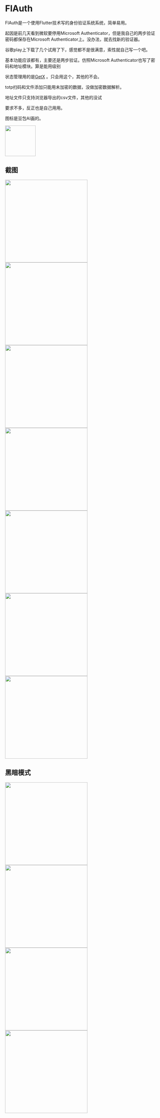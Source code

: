 # FlAuth

FlAuth是一个使用Flutter技术写的身份验证系统系统，简单易用。

起因是前几天看到微软要停用Microsoft Authenticator，但是我自己的两步验证密码都保存在Microsoft Authenticator上。没办法，就去找新的验证器。

谷歌play上下载了几个试用了下，感觉都不是很满意，索性就自己写一个吧。

基本功能应该都有，主要还是两步验证。仿照Microsoft Authenticator也写了密码和地址模块。算是能用级别

状态管理用的是[GetX](https://github.com/jonataslaw/getx/blob/master/README.zh-cn.md) 。只会用这个，其他的不会。

totp扫码和文件添加只能用未加密的数据，没做加密数据解析。

地址文件只支持浏览器导出的csv文件，其他的没试

要求不多，反正也是自己用用。

图标是豆包AI画的。

<img src="assets/images/logo.png" width="100">

## 截图

<img src="screenshot/Screenshot_2025-06-05-14-35-12-064_com.jloveh.flauth.jpg" width="270"><img src="screenshot/Screenshot_2025-06-05-14-36-25-444_com.jloveh.flauth.jpg" width="270"><img src="screenshot/Screenshot_2025-06-05-14-36-40-602_com.jloveh.flauth.jpg" width="270"><img src="screenshot/Screenshot_2025-06-05-14-37-15-041_com.jloveh.flauth.jpg" width="270"><img src="screenshot/Screenshot_2025-06-05-14-37-20-833_com.jloveh.flauth.jpg" width="270"><img src="screenshot/Screenshot_2025-06-05-14-37-26-112_com.jloveh.flauth.jpg" width="270"><img src="screenshot/Screenshot_2025-06-05-14-37-29-282_com.jloveh.flauth.jpg" width="270">

## 黑暗模式

<img src="screenshot/Screenshot_2025-06-05-14-45-10-327_com.jloveh.flauth.jpg" width="270"><img src="screenshot/Screenshot_2025-06-05-14-45-19-226_com.jloveh.flauth.jpg" width="270"><img src="screenshot/Screenshot_2025-06-05-14-45-21-741_com.jloveh.flauth.jpg" width="270"><img src="screenshot/Screenshot_2025-06-05-14-45-26-514_com.jloveh.flauth.jpg" width="270">
